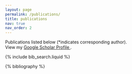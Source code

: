 ```yaml
---
layout: page
permalink: /publications/
title: publications
nav: true
nav_order: 2
---
```

<p>
    Publications listed below (*indicates corresponding author).<br>
    View my <a href="https://scholar.google.com/citations?user=LjcgWVcAAAAJ" target="_blank" rel="noopener noreferrer">
        Google Scholar Profile
    </a>.
</p>
<!-- _pages/publications.md -->

<!-- Bibsearch Feature -->
{% include bib_search.liquid %}

<div class="publications">

{% bibliography %}

</div>
